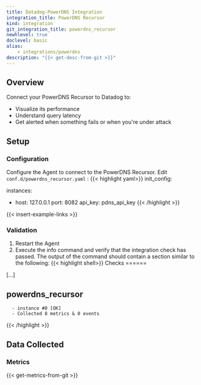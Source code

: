 ```yaml
---
title: Datadog-PowerDNS Integration
integration_title: PowerDNS Recursor
kind: integration
git_integration_title: powerdns_recursor
newhlevel: true
doclevel: basic
alias:
    - integrations/powerdns
description: "{{< get-desc-from-git >}}"
---
```


## Overview

Connect your PowerDNS Recursor to Datadog to:

* Visualize its performance
* Understand query latency
* Get alerted when something fails or when you're under attack

## Setup
### Configuration

Configure the Agent to connect to the PowerDNS Recursor. Edit `conf.d/powerdns_recursor.yaml` :
{{< highlight yaml>}}
init_config:

instances:
  - host: 127.0.0.1
    port: 8082
    api_key: pdns_api_key
{{< /highlight >}}

{{< insert-example-links >}}

### Validation

1.  Restart the Agent
2.  Execute the info command and verify that the integration check has passed. The output of the command should contain a section similar to the following:
{{< highlight shell>}}
Checks
======

  [...]

  powerdns_recursor
  -----------------
      - instance #0 [OK]
      - Collected 8 metrics & 0 events
{{< /highlight >}}

## Data Collected
### Metrics

{{< get-metrics-from-git >}}